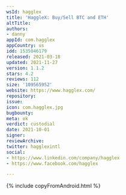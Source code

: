 ```yaml
---
wsId: hagglex
title: 'HaggleX: Buy/Sell BTC and ETH'
altTitle: 
authors:
- danny
appId: com.hagglex
appCountry: us
idd: 1535046179
released: 2021-03-18
updated: 2021-11-27
version: 1.1.2
stars: 4.2
reviews: 112
size: '109565952'
website: https://www.hagglex.com/
repository: 
issue: 
icon: com.hagglex.jpg
bugbounty: 
meta: ok
verdict: custodial
date: 2021-10-01
signer: 
reviewArchive: 
twitter: hagglexintl
social:
- https://www.linkedin.com/company/hagglex
- https://www.facebook.com/hagglex

---
```


{% include copyFromAndroid.html %}
